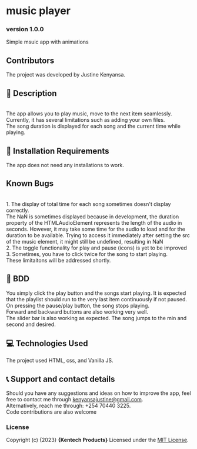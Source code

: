 # music player
### version 1.0.0
Simple msuic app with animations

## Contributors
The project was developed by Justine Kenyansa.

## :flashlight: Description
<br>
The app allows you to play music, move to the next item seamlessly. <br> Currently, it has several limitations such as adding your own files.<br>
The song duration is displayed for each song and the current time while playing. 

## :pushpin: Installation Requirements
The app does not need any installations to work.
## Known Bugs
<br>
1. The display of total time for each song sometimes doesn't display correctly.<br>
The NaN is sometimes displayed because in development, the duration property of the HTMLAudioElement represents the length of the audio in seconds. However, it may take some time for the audio to load and for the duration to be available. Trying to access it immediately after setting the src of the music element, it might still be undefined, resulting in NaN<br>
2. The toggle functionality for play and pause (icons) is yet to be improved <br>
3. Sometimes, you have to click twice for the song to start playing.<br>
These limitaitons will be addressed shortly.

## :pushpin: BDD
You simply click the play button and the songs start playing. It is expected that the playlist should run to the very last item continuously if not paused. <br> On pressing the pause/play button, the song stops playing. <br>
Forward and backward buttons are also working very well. <br>
The slider bar is also working as expected. The song jumps to the min and second and desired.

## :computer: Technologies Used
 The project used HTML, css, and Vanilla JS.
 ## :telephone_receiver: Support and contact details
Should you have any suggestions and ideas on how to improve the app, feel free to contact me through kenyansajustine@gmail.com. <br>
Alternatively, reach me through: +254 70440 3225. <br>
Code contributions are also welcome
### License
Copyright (c) {2023} **{Kentech Products}**
Licensed under the [MIT License](LICENSE).
